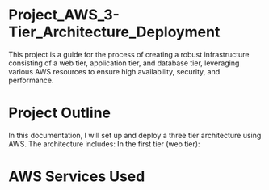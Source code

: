 # Project_AWS_3-Tier_Architecture_Deployment
This project is a guide for the process of creating a robust infrastructure consisting of a web tier, application tier, and database tier, leveraging various AWS resources to ensure high availability, security, and performance.
# Project Outline
In this documentation, I will set up and deploy a three tier architecture using AWS. The architecture includes:
In the first tier (web tier): 
# AWS Services Used
